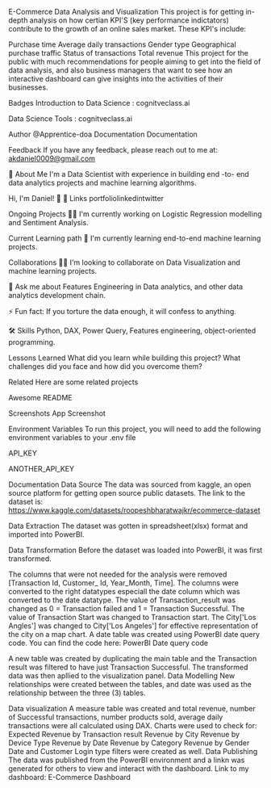 E-Commerce Data Analysis and Visualization
This project is for getting in-depth analysis on how certian KPI'S (key performance indictators) contribute to the growth of an online sales market. These KPI's include:

Purchase time
Average daily transactions
Gender type
Geographical purchase traffic
Status of transactions
Total revenue
This project for the public with much recommendations for people aiming to get into the field of data analysis, and also business managers that want to see how an interactive dashboard can give insights into the activities of their businesses.

Badges
Introduction to Data Science : cognitveclass.ai

Data Science Tools : cognitveclass.ai

Author
@Apprentice-doa
Documentation
Documentation

Feedback
If you have any feedback, please reach out to me at: akdaniel0009@gmail.com

🚀 About Me
I'm a Data Scientist with experience in building end -to- end data analytics projects and machine learning algorithms.

Hi, I'm Daniel! 👋
🔗 Links
portfoliolinkedintwitter

Ongoing Projects
👩‍💻 I'm currently working on Logistic Regression modelling and Sentiment Analysis.

Current Learning path
🧠 I'm currently learning end-to-end machine learning projects.

Collaborations
👯‍♀️ I'm looking to collaborate on Data Visualization and machine learning projects.

💬 Ask me about Features Engineering in Data analytics, and other data analytics development chain.

⚡️ Fun fact: If you torture the data enough, it will confess to anything.

🛠 Skills
Python, DAX, Power Query, Features engineering, object-oriented programming.

Lessons Learned
What did you learn while building this project? What challenges did you face and how did you overcome them?

Related
Here are some related projects

Awesome README

Screenshots
App Screenshot

Environment Variables
To run this project, you will need to add the following environment variables to your .env file

API_KEY

ANOTHER_API_KEY

Documentation
Data Source
The data was sourced from kaggle, an open source platform for getting open source public datasets. The link to the dataset is: https://www.kaggle.com/datasets/roopeshbharatwajkr/ecommerce-dataset

Data Extraction
The dataset was gotten in spreadsheet(xlsx) format and imported into PowerBI.

Data Transformation
Before the dataset was loaded into PowerBI, it was first transformed.

The columns that were not needed for the analysis were removed [Transaction Id, Customer_ Id, Year_Month, Time].
The columns were converted to the right datatypes especiall the date column which was converted to the date datatype.
The value of Transaction_result was changed as 0 = Transaction failed and 1 = Transaction Successful.
The value of Transaction Start was changed to Transaction start.
The City['Los Angles'] was changed to City['Los Angeles'] for effective representation of the city on a map chart.
A date table was created using PowerBI date query code.
You can find the code here: PowerBI Date query code

A new table was created by duplicating the main table and the Transaction result was filtered to have just Transaction Successful.
The transformed data was then apllied to the visualization panel.
Data Modelling
New relationships were created between the tables, and date was used as the relationship between the three (3) tables.

Data visualization
A measure table was created and total revenue, number of Successful transactions, number products sold, average daily transactions were all calculated using DAX.
Charts were used to check for:
Expected Revenue by Transaction result
Revenue by City
Revenue by Device Type
Revenue by Date
Revenue by Category
Revenue by Gender
Date and Customer Login type filters were created as well.
Data Publishing
The data was published from the PowerBI environment and a linkn was generated for others to view and interact with the dashboard. Link to my dashboard: E-Commerce Dashboard
